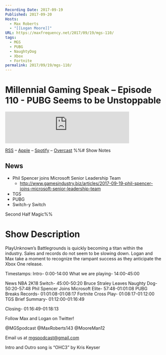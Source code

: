 ```yaml
---
Recording Date: 2017-09-19
Published: 2017-09-20
Hosts:
  - Max Roberts
  - "[[Logan Moore]]"
URL: https://maxfrequency.net/2017/09/19/mgs-110/
tags:
  - MGS
  - PUBG
  - NaughtyDog
  - Xbox
  - Fortnite
permalink: 2017/09/19/mgs-110/
---
```

# Millennial Gaming Speak – Episode 110 - PUBG Seems to be Unstoppable

<iframe src="https://podcasters.spotify.com/pod/show/millennialgamingspeak/embed/episodes/Episode-110-PUBG-Seems-to-be-Unstoppable-e1adhr6/a-a6ts3vu" height="102px" width="400px" frameborder="0" scrolling="no"></iframe>

[RSS](https://anchor.fm/s/74aa3858/podcast/rss) – [Apple](https://podcasts.apple.com/us/podcast/episode-3-gdc-wrap-up/id1000915981?i=1000542222515) – [Spotify](https://open.spotify.com/episode/7wePXT4Bt22LWifVLx3n8y) – [Overcast](https://overcast.fm/+EtIgeWxEU)
%%# Show Notes

## News

- Phil Spencer joins Microsoft Senior Leadership Team
	- http://www.gamesindustry.biz/articles/2017-09-19-phil-spencer-joins-microsoft-senior-leadership-team 
- TGS
- PUBG
- Switch-y Switch

Second Half Magic%%
# Show Description

PlayUnknown’s Battlegrounds is quickly becoming a titan within the industry. Sales and records do not seem to be slowing down. Logan and Max take a moment to recognize the rampant success as they anticipate the Xbox One release.

Timestamps:
Intro- 0:00-14:00
What we are playing- 14:00-45:00

News
NBA 2K18 Switch- 45:00-50:20
Bruce Straley Leaves Naughty Dog- 50:20-57:48
Phil Spencer Joins Microsoft Elite- 57:48-01:01:08
PUBG Breaks Records- 01:01:08-01:08:17
Fortnite Cross Play- 01:08:17-01:12:00
TGS Brief Summary- 01:12:00-01:16:49

Closing- 01:16:49-01:18:13

Follow Max and Logan on Twitter!

@MGSpodcast
@MaxRoberts143
@MooreMan12

Email us at mgspodcast@gmail.com

Intro and Outro song is “OHC3” by Kris Keyser